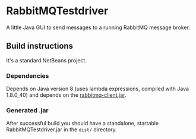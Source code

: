 # RabbitMQTestdriver
A little Java GUI to send messages to a running RabbitMQ message broker.


## Build instructions
It's a standard NetBeans project.
### Dependencies
Depends on Java version 8 (uses lambda expressions, compiled with Java 1.8.0_40) and depends on the [rabbitmq-client.jar](https://www.rabbitmq.com/java-client.html).

### Generated .jar
After successful build you should have a standalone, startable RabbitMQTestdriver.jar in the `dist/` directory.
